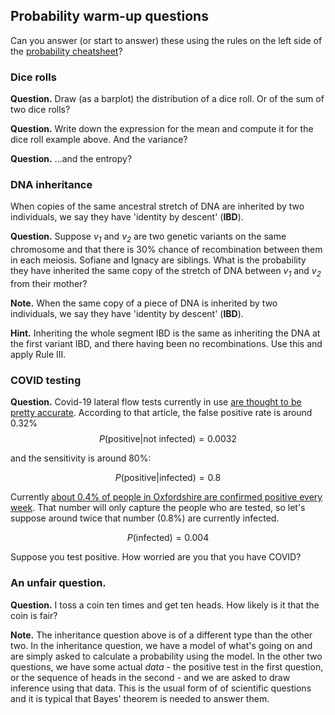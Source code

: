 ## Probability warm-up questions

Can you answer (or start to answer) these using the rules on the left side of the [probability
cheatsheet](../../notes/Probability%20cheatsheet.pdf)?

### Dice rolls

**Question.** Draw (as a barplot) the distribution of a dice roll.  Or of the sum of two dice rolls?

**Question.** Write down the expression for the mean and compute it for the dice roll example above.  And the variance?

**Question.** ...and the entropy?

### DNA inheritance

When copies of the same ancestral stretch of DNA are inherited by two individuals, we say they have
'identity by descent' (**IBD**).

**Question.** Suppose <em>v<sub>1</sub></em> and <em>v<sub>2</sub></em> are two genetic variants on
the same chromosome and that there is 30% chance of recombination between them in each meiosis.
Sofiane and Ignacy are siblings. What is the probability they have inherited the same copy of the stretch of DNA between <em>v<sub>1</sub></em> and <em>v<sub>2</sub></em> from their mother?

**Note.** When the same copy of a piece of DNA is inherited by two individuals, we say they have 'identity by descent' (**IBD**). 

**Hint.** Inheriting the whole segment IBD is the same as inheriting the DNA at the first variant IBD, and there having been no recombinations.  Use this and apply Rule III.

### COVID testing

**Question.** Covid-19 lateral flow tests currently in use [are thought to be pretty
accurate](https://www.ox.ac.uk/news/2020-11-11-oxford-university-and-phe-confirm-lateral-flow-tests-show-high-specificity-and-are). According to that article, the false positive rate is around 0.32% 
$$ P(\text{positive}|\text{not infected}) = 0.0032 $$

and the sensitivity is around 80%:

$$ P(\text{positive}|\text{infected}) = 0.8 $$

Currently [about 0.4% of people in Oxfordshire are confirmed positive every
week](https://phdashboard.oxfordshire.gov.uk). That number will only capture the people who are
tested, so let's suppose around twice that number (0.8%) are currently infected.

$$ P(\text{infected}) = 0.004 $$

Suppose you test positive.  How worried are you that you have COVID?

### An unfair question.

**Question.** I toss a coin ten times and get ten heads.  How likely is it that the coin is fair?

**Note.** The inheritance question above is of a different type than the other two. In the
inheritance question, we have a model of what's going on and are simply asked to calculate a
probability using the model. In the other two questions, we have some actual *data* - the positive
test in the first question, or the sequence of heads in the second - and we are asked to draw inference using that data. This is the usual form of of scientific questions and it is typical that Bayes' theorem is needed to answer them.
